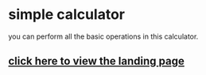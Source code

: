 # simple calculator
you can perform all the basic operations in this calculator.
## [click here to view the landing page](https://vimal-calculator1.netlify.app/)
